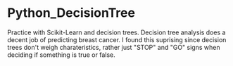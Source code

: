 # Python_DecisionTree
Practice with Scikit-Learn and decision trees.  Decision tree analysis does a decent job of predicting breast cancer.  I found this suprising since decision trees don't weigh charateristics, rather just "STOP" and "GO" signs when deciding if something is true or false.
